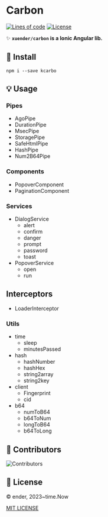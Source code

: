 # Carbon

[![Lines of code][lines-svg]][lines-url]
[![License][license-svg]][license-url]

✨ **`xuender/carbon` is a Ionic Angular lib.**

## 🚀 Install

```shell
npm i --save kcarbo
```

## 💡 Usage

### Pipes

* AgoPipe
* DurationPipe
* MsecPipe
* StoragePipe
* SafeHtmlPipe
* HashPipe
* Num2B64Pipe

### Components

* PopoverComponent
* PaginationComponent

### Services

* DialogService
  * alert
  * confirm
  * danger
  * prompt
  * password
  * toast
* PopoverService
  * open
  * run

## Interceptors

* LoaderInterceptor

### Utils

* time
  * sleep
  * minutesPassed
* hash
  * hashNumber
  * hashHex
  * string2array
  * string2key
* client
  * Fingerprint
  * cid
* b64
  * numToB64
  * b64ToNum
  * longToB64
  * b64ToLong

## 👤 Contributors

![Contributors][contributors-svg]

## 📝 License

© ender, 2023~time.Now

[MIT LICENSE][license-url]

[license-url]: https://github.com/xuender/carbon/blob/master/LICENSE
[license-svg]: https://img.shields.io/badge/license-MIT-blue.svg

[contributors-svg]: https://contrib.rocks/image?repo=xuender/carbon

[lines-svg]: https://sloc.xyz/github/xuender/carbon
[lines-url]: https://github.com/boyter/scc
